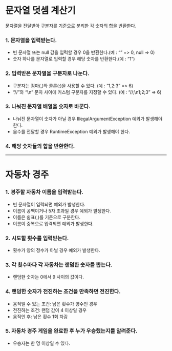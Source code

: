 # 문자열 덧셈 계산기

문자열을 전달받아 구분자를 기준으로 분리한 각 숫자의 합을 반환한다.

### 1. 문자열을 입력받는다.

- 빈 문자열 또는 null 값을 입력할 경우 0을 반환한다.(예 : “” => 0, null => 0)
- 숫자 하나를 문자열로 입력할 경우 해당 숫자를 반환한다.(예 : “1”)

### 2. 입력받은 문자열을 구분자로 나눈다.

- 구분자는 컴마(,)와 콜론(:)을 사용할 수 있다. (예 : “1,2:3” => 6)
- “//”와 “\n” 문자 사이에 커스텀 구분자를 지정할 수 있다. (예 : “//;\n1;2;3” => 6)

### 3. 나눠진 문자열 배열을 숫자로 바꾼다.

- 나눠진 문자열이 숫자가 아닐 경우 IllegalArgumentException 예외가 발생해야 한다.
- 음수를 전달할 경우 RuntimeException 예외가 발생해야 한다.

### 4. 해당 숫자들의 합을 반환한다.

___

# 자동차 경주

### 1. 경주할 자동차 이름을 입력받는다.

- 빈 문자열이 입력되면 예외가 발생한다.
- 이름이 공백이거나 5자 초과일 경우 예외가 발생한다.
- 이름은 쉼표(,)를 기준으로 구분한다.
- 이름이 중복으로 입력되면 예외가 발생한다.

### 2. 시도할 횟수를 입력받는다.

- 횟수가 양의 정수가 아닐 경우 예외가 발생한다.

### 3. 각 횟수마다 각 자동차는 랜덤한 숫자를 뽑는다.

- 랜덤한 숫자는 0에서 9 사이의 값이다.

### 4. 랜덤한 숫자가 전진하는 조건을 만족하면 전진한다.

- 움직일 수 있는 조건: 남은 횟수가 양수인 경우
- 전진하는 조건: 랜덤 값이 4 이상일 경우
- 움직인 후: 남은 횟수 1회 차감

### 5. 자동차 경주 게임을 완료한 후 누가 우승했는지를 알려준다.

- 우승자는 한 명 이상일 수 있다.

